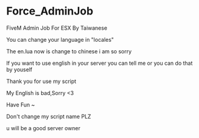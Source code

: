 # Force_AdminJob
FiveM Admin Job For ESX
By Taiwanese 

You can change your language in "locales"

The en.lua now is change to chinese i am so sorry 

If you want to use english in your server you can tell me or you can do that by youself

Thank you for use my script 

My English is bad,Sorry <3

Have Fun ~

Don't change my script name PLZ

u will be a good server owner
